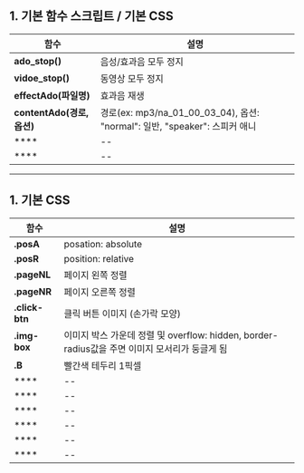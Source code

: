 ## 1. 기본 함수 스크립트 / 기본 CSS

|함수|설명|
|--|--|
|**ado_stop()**|음성/효과음 모두 정지|
|**vidoe_stop()**|동영상 모두 정지|
|**effectAdo(파일명)**|효과음 재생|
|**contentAdo(경로, 옵션)**|경로(ex: mp3/na_01_00_03_04), 옵션: "normal": 일반, "speaker": 스피커 애니|
|****|--|
|****|--|


***

## 1. 기본 CSS

|함수|설명|
|--|--|
|**.posA**|posation: absolute|
|**.posR**|position: relative|
|**.pageNL**|페이지 왼쪽 정렬|
|**.pageNR**|페이지 오른쪽 정렬|
|**.click-btn**|클릭 버튼 이미지 (손가락 모양)|
|**.img-box**|이미지 박스 가운데 정렬 및 overflow: hidden, border-radius값을 주면 이미지 모서리가 둥글게 됨|
|**.B**|빨간색 테두리 1픽셀|
|****|--|
|****|--|
|****|--|
|****|--|
|****|--|
|****|--|





